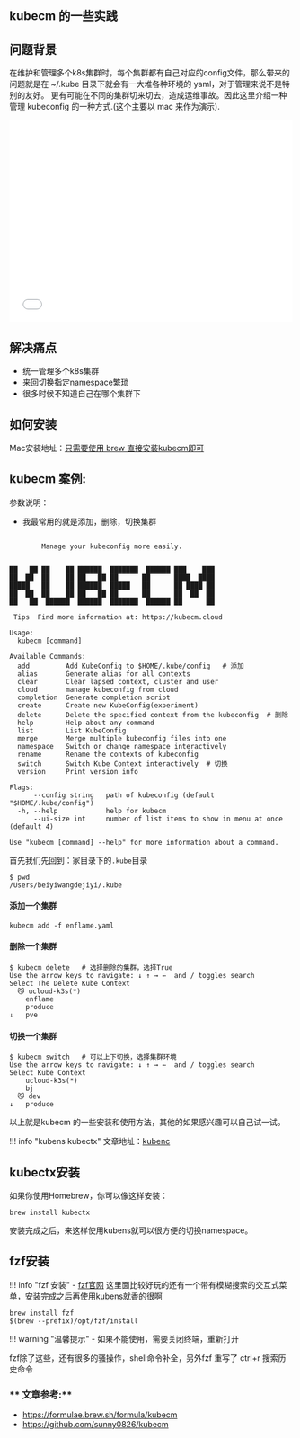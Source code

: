 ## **kubecm 的一些实践**

## **问题背景**

在维护和管理多个k8s集群时，每个集群都有自己对应的config文件，那么带来的问题就是在 ~/.kube 目录下就会有一大堆各种环境的 yaml，对于管理来说不是特别的友好。
更有可能在不同的集群切来切去，造成运维事故。因此这里介绍一种管理 kubeconfig 的一种方式.(这个主要以 mac 来作为演示).
<div className="video-container">
  <iframe src="//player.bilibili.com/player.html?aid=531017349&bvid=BV1nu411L7nh&cid=1198974833&page=1" width="100%" height="360" scrolling="no" border="0" frameborder="no" framespacing="0" allowfullscreen="true"> </iframe>
</div>


## **解决痛点**
  - 统一管理多个k8s集群
  - 来回切换指定namespace繁琐
  - 很多时候不知道自己在哪个集群下

## **如何安装**

Mac安装地址：[只需要使用 brew 直接安装kubecm即可](https://formulae.brew.sh/formula/kubecm)




## **kubecm 案例:**

参数说明：

  - 我最常用的就是添加，删除，切换集群

```shell
                                                 
        Manage your kubeconfig more easily.        
                                                   

██   ██ ██    ██ ██████  ███████  ██████ ███    ███ 
██  ██  ██    ██ ██   ██ ██      ██      ████  ████ 
█████   ██    ██ ██████  █████   ██      ██ ████ ██ 
██  ██  ██    ██ ██   ██ ██      ██      ██  ██  ██ 
██   ██  ██████  ██████  ███████  ██████ ██      ██

 Tips  Find more information at: https://kubecm.cloud

Usage:
  kubecm [command]

Available Commands:
  add         Add KubeConfig to $HOME/.kube/config   # 添加
  alias       Generate alias for all contexts
  clear       Clear lapsed context, cluster and user
  cloud       manage kubeconfig from cloud
  completion  Generate completion script
  create      Create new KubeConfig(experiment)
  delete      Delete the specified context from the kubeconfig  # 删除
  help        Help about any command
  list        List KubeConfig
  merge       Merge multiple kubeconfig files into one
  namespace   Switch or change namespace interactively
  rename      Rename the contexts of kubeconfig
  switch      Switch Kube Context interactively  # 切换
  version     Print version info

Flags:
      --config string   path of kubeconfig (default "$HOME/.kube/config")
  -h, --help            help for kubecm
      --ui-size int     number of list items to show in menu at once (default 4)

Use "kubecm [command] --help" for more information about a command.
```


首先我们先回到：家目录下的`.kube`目录

```shell
$ pwd
/Users/beiyiwangdejiyi/.kube
```
#### **添加一个集群**

```shell
kubecm add -f enflame.yaml
```

#### **删除一个集群**

```shell
$ kubecm delete   # 选择删除的集群，选择True
Use the arrow keys to navigate: ↓ ↑ → ←  and / toggles search
Select The Delete Kube Context
  😼 ucloud-k3s(*)
    enflame
    produce
↓   pve
```
#### **切换一个集群**
```shell
$ kubecm switch   # 可以上下切换，选择集群环境
Use the arrow keys to navigate: ↓ ↑ → ←  and / toggles search
Select Kube Context
    ucloud-k3s(*)
    bj
  😼 dev
↓   produce
```

以上就是kubecm 的一些安装和使用方法，其他的如果感兴趣可以自己试一试。



!!! info "kubens kubectx"
文章地址：[kubenc](https://github.com/ahmetb/kubectx)


## **kubectx安装**
如果你使用Homebrew，你可以像这样安装：
```shell
brew install kubectx
```
安装完成之后，来这样使用kubens就可以很方便的切换namespace。


## **fzf安装**

!!! info "fzf 安装"
    - [fzf官网](https://github.com/junegunn/fzf#fuzzy-completion-for-bash-and-zsh)
这里面比较好玩的还有一个带有模糊搜索的交互式菜单，安装完成之后再使用kubens就香的很啊

```shell
brew install fzf
$(brew --prefix)/opt/fzf/install
```
!!! warning "温馨提示"
    - 如果不能使用，需要关闭终端，重新打开

fzf除了这些，还有很多的骚操作，shell命令补全，另外fzf 重写了 ctrl+r 搜索历史命令



### ** 文章参考:**

- https://formulae.brew.sh/formula/kubecm
- https://github.com/sunny0826/kubecm